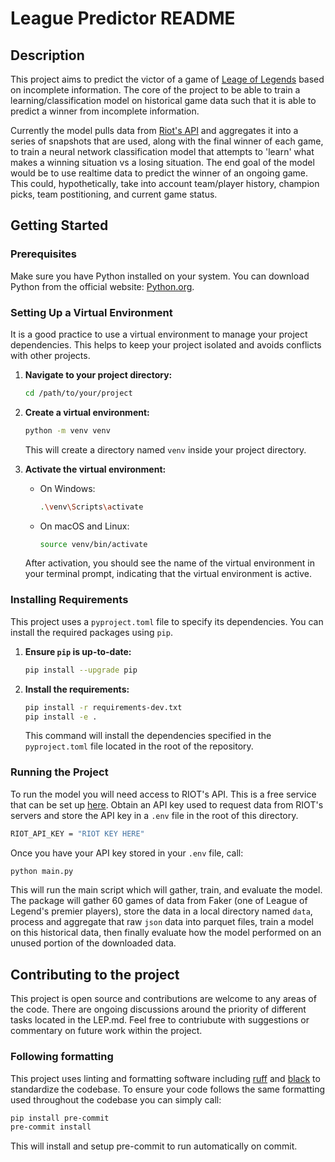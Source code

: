 # League Predictor README

## Description

This project aims to predict the victor of a game of [Leage of Legends]() based on incomplete information. The core of the project to be able to train a learning/classification model on historical game data such that it is able to predict a winner from incomplete information.


Currently the model pulls data from [Riot's API]() and aggregates it into a series of snapshots that are used, along with the final winner of each game, to train a neural network classification model that attempts to 'learn' what makes a winning situation vs a losing situation. The end goal of the model would be to use realtime data to predict the winner of an ongoing game. This could, hypothetically, take into account team/player history, champion picks, team postitioning, and current game status.

## Getting Started

### Prerequisites

Make sure you have Python installed on your system. You can download Python from the official website: [Python.org](https://www.python.org/).

### Setting Up a Virtual Environment

It is a good practice to use a virtual environment to manage your project dependencies. This helps to keep your project isolated and avoids conflicts with other projects.

1. **Navigate to your project directory:**
    ```bash
    cd /path/to/your/project
    ```

2. **Create a virtual environment:**
    ```bash
    python -m venv venv
    ```
    This will create a directory named `venv` inside your project directory.

3. **Activate the virtual environment:**

    - On Windows:
      ```bash
      .\venv\Scripts\activate
      ```
    - On macOS and Linux:
      ```bash
      source venv/bin/activate
      ```

    After activation, you should see the name of the virtual environment in your terminal prompt, indicating that the virtual environment is active.

### Installing Requirements

This project uses a `pyproject.toml` file to specify its dependencies. You can install the required packages using `pip`.

1. **Ensure `pip` is up-to-date:**
    ```bash
    pip install --upgrade pip
    ```

2. **Install the requirements:**
    ```bash
    pip install -r requirements-dev.txt
    pip install -e .
    ```

    This command will install the dependencies specified in the `pyproject.toml` file located in the root of the repository.

### Running the Project

To run the model you will need access to RIOT's API. This is a free service that can be set up [here](). Obtain an API key used to request data from RIOT's servers and store the API key in a `.env` file in the root of this directory.

```bash
RIOT_API_KEY = "RIOT KEY HERE"
```

Once you have your API key stored in your `.env` file, call:

```bash
python main.py
```

This will run the main script which will gather, train, and evaluate the model. The package will gather 60 games of data from Faker (one of League of Legend's premier players), store the data in a local directory named `data`, process and aggregate that raw `json` data into parquet files, train a model on this historical data, then finally evaluate how the model performed on an unused portion of the downloaded data.


## Contributing to the project

This project is open source and contributions are welcome to any areas of the code. There are ongoing discussions around the priority of different tasks located in the LEP.md. Feel free to contriubute with suggestions or commentary on future work within the project.

### Following formatting

This project uses linting and formatting software including [ruff](https://docs.astral.sh/ruff/) and [black](https://black.readthedocs.io/en/stable/) to standardize the codebase. To ensure your code follows the same formatting used throughout the codebase you can simply call:

```bash
pip install pre-commit
pre-commit install
```

This will install and setup pre-commit to run automatically on commit.
